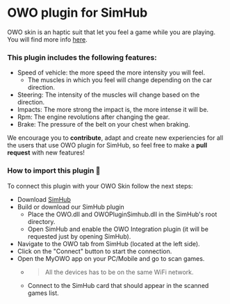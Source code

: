 # OWO plugin for SimHub
OWO skin is an haptic suit that let you feel a game while you are playing.
You will find more info [here](https://owogame.com/).
### This plugin includes the following **features**:
- Speed of vehicle: the more speed the more intensity you will feel.
  - The muscles in which you feel will change depending on the car direction.
- Steering: The intensity of the muscles will change based on the direction.
- Impacts: The more strong the impact is, the more intense it will be.
- Rpm: The engine revolutions after changing the gear.
- Brake: The pressure of the belt on your chest when braking.

We encourage you to **contribute**, adapt and create
new experiencies for all the users that use OWO plugin
for SimHub, so feel free to make a **pull request** with new features!

### How to import this plugin 📲
To connect this plugin with your OWO Skin follow the next steps:
- Download [SimHub](https://www.simhubdash.com/)
- Build or download our SimHub plugin
    - Place the OWO.dll and OWOPluginSimhub.dll in the SimHub's root directory.
    - Open SimHub and enable the OWO Integration plugin (it will be requested just by opening SimHub).
- Navigate to the OWO tab from SimHub (located at the left side).
- Click on the "Connect" button to start the connection.
- Open the MyOWO app on your PC/Mobile and go to scan games.
    - > All the devices has to be on the same WiFi network.
    - Connect to the SimHub card that should appear in the scanned games list.